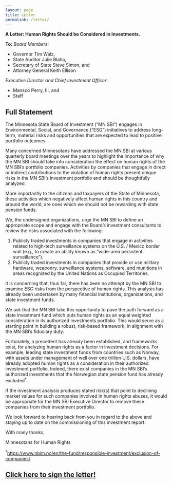 ```yaml
---
layout: page
title: Letter
permalink: /letter/
---
```

<b>A Letter: Human Rights Should be Considered in Investments.</b>

<b>To:</b>
<i>Board Members:</i>
- Governor Tim Walz,
- State Auditor Julie Blaha,
- Secretary of State Steve Simon, and 
- Attorney General Keith Ellison

<i>Executive Director and Chief Investment Officer:</i> 
- Mansco Perry, III, and 
- Staff


## Full Statement

The Minnesota State Board of Investment (“MN SBI”) engages in Environmental, Social, and Governance (“ESG”) initiatives to address long-term, material risks and opportunities that are expected to lead to positive portfolio outcomes. 

Many concerned Minnesotans have addressed the MN SBI at various quarterly board meetings over the years to highlight the importance of why the MN SBI should take into consideration the effect on human rights of the MN SBI’s portfolio companies. Activities by companies that engage in direct or indirect contributions to the violation of human rights present unique risks in the MN SBI’s investment portfolio and should be thoughtfully analyzed. 

More importantly to the citizens and taxpayers of the State of Minnesota, these activities which negatively affect human rights in this country and around the world, are ones which we should not be rewarding with state pension funds. 
 
We, the undersigned organizations, urge the MN SBI to define an appropriate scope and engage with the Board’s investment consultants to review the risks associated with the following:
1. Publicly traded investments in companies that engage in activities related to high-tech surveillance systems on the U.S. / Mexico border wall (e.g., to create an ability known as “wide-area persistent surveillance”).
2. Publicly traded investments in companies that provide or use military hardware, weaponry, surveillance systems, software, and munitions in areas recognized by the United Nations as Occupied Territories.
 
It is concerning that, thus far, there has been no attempt by the MN SBI to examine ESG risks from the perspective of human rights. This analysis has already been undertaken by many financial institutions, organizations, and state investment funds. 

We ask that the MN SBI take this opportunity to pave the path forward as a state investment fund which puts human rights as an equal weighted consideration in its authorized investments portfolio. This would serve as a starting point in building a robust, risk-based framework, in alignment with the MN SBI’s fiduciary duty.
 
Fortunately, a precedent has already been established, and frameworks exist, for analyzing human rights as a factor in investment decisions. For example, leading state investment funds from countries such as Norway, with assets under management of well over one trillion U.S. dollars, have already adopted human rights as a consideration in their authorized investment portfolio. Indeed, there exist companies in the MN SBI’s authorized investments that the Norwegian state pension fund has already excluded<sup>†</sup>.
 
If the investment analysis produces stated risk(s) that point to declining market values for such companies involved in human rights abuses, it would be appropriate for the MN SBI Executive Director to remove these companies from their investment portfolio.
 
We look forward to hearing back from you in regard to the above and staying up to date on the commissioning of this investment report.
 
With many thanks,
 
Minnesotans for Human Rights

<sup>†</sup>https://www.nbim.no/en/the-fund/responsible-investment/exclusion-of-companies/

## [Click here to sign the letter!](https://forms.gle/tHgMV44jnT69SfnY6 "Google Form to Support MN 4 Human Rights")
